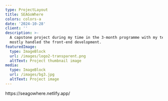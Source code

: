 ```yaml
---
type: ProjectLayout
title: SEAGoWhere
colors: colors-a
date: '2024-10-28'
client: ''
description: >-
  A capstone project during my time in the 3-month programme with my team. I
  mostly handled the front-end development.
featuredImage:
  type: ImageBlock
  url: /images/logo2-transparent.png
  altText: Project thumbnail image
media:
  type: ImageBlock
  url: /images/bg3.jpg
  altText: Project image
---
```

https\://seagowhere.netlify.app/
